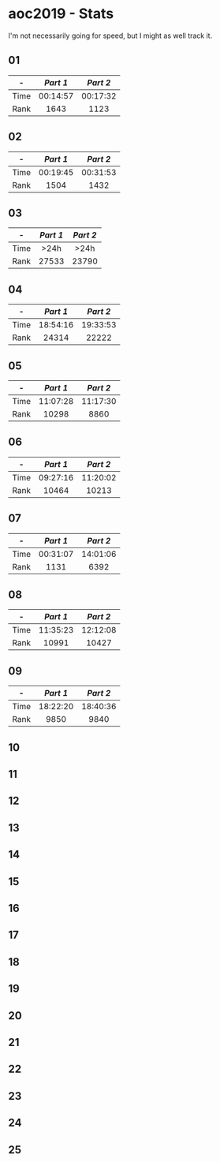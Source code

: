 # aoc2019 - Stats

I'm not necessarily going for speed, but I might as well track it.

## 01

| -    | *Part 1* | *Part 2* |
| :--: | :--:     | :--:     |
| Time | 00:14:57 | 00:17:32 |
| Rank | 1643     | 1123     |

## 02

| -    | *Part 1* | *Part 2* |
| :--: | :--:     | :--:     |
| Time | 00:19:45 | 00:31:53 |
| Rank | 1504     | 1432     |

## 03

| -    | *Part 1* | *Part 2* |
| :--: | :--:     | :--:     |
| Time | >24h     | >24h     |
| Rank | 27533    | 23790    |

## 04

| -    | *Part 1* | *Part 2* |
| :--: | :--:     | :--:     |
| Time | 18:54:16 | 19:33:53 |
| Rank | 24314    | 22222    |

## 05

| -    | *Part 1* | *Part 2* |
| :--: | :--:     | :--:     |
| Time | 11:07:28 | 11:17:30 |
| Rank | 10298    | 8860     |

## 06

| -    | *Part 1* | *Part 2* |
| :--: | :--:     | :--:     |
| Time | 09:27:16 | 11:20:02 |
| Rank | 10464    | 10213    |

## 07

| -    | *Part 1* | *Part 2* |
| :--: | :--:     | :--:     |
| Time | 00:31:07 | 14:01:06 |
| Rank | 1131     | 6392     |

## 08

| -    | *Part 1* | *Part 2* |
| :--: | :--:     | :--:     |
| Time | 11:35:23 | 12:12:08 |
| Rank | 10991    | 10427    |

## 09

| -    | *Part 1* | *Part 2* |
| :--: | :--:     | :--:     |
| Time | 18:22:20 | 18:40:36 |
| Rank | 9850     | 9840     |

## 10
## 11
## 12
## 13
## 14
## 15
## 16
## 17
## 18
## 19
## 20
## 21
## 22
## 23
## 24
## 25
